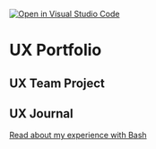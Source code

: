 [![Open in Visual Studio Code](https://classroom.github.com/assets/open-in-vscode-f059dc9a6f8d3a56e377f745f24479a46679e63a5d9fe6f495e02850cd0d8118.svg)](https://classroom.github.com/online_ide?assignment_repo_id=6804708&assignment_repo_type=AssignmentRepo)
# UX Portfolio


## UX Team Project


## UX Journal

[Read about my experience with Bash](j01/)
